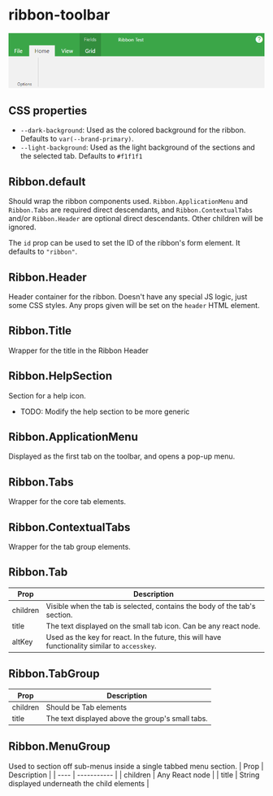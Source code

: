# ribbon-toolbar
![Example screenshot](screenshot.png)

## CSS properties
* `--dark-background`: Used as the colored background for the ribbon.
  Defaults to `var(--brand-primary)`.
* `--light-background`: Used as the light background of the sections and the
  selected tab. Defaults to `#f1f1f1`

## Ribbon.default
Should wrap the ribbon components used.
`Ribbon.ApplicationMenu` and `Ribbon.Tabs` are required direct descendants,
and `Ribbon.ContextualTabs` and/or `Ribbon.Header` are optional
direct descendants. Other children will be ignored.

The `id` prop can be used to set the ID of the ribbon's form element.
It defaults to `"ribbon"`.

## Ribbon.Header
Header container for the ribbon. Doesn't have any special JS logic,
just some CSS styles. Any props given will be set on the `header` HTML element.

## Ribbon.Title
Wrapper for the title in the Ribbon Header

## Ribbon.HelpSection
Section for a help icon.
* TODO: Modify the help section to be more generic

## Ribbon.ApplicationMenu
Displayed as the first tab on the toolbar, and opens a pop-up menu.

## Ribbon.Tabs
Wrapper for the core tab elements.

## Ribbon.ContextualTabs
Wrapper for the tab group elements.

## Ribbon.Tab
| Prop | Description |
| ---- | ----------- |
| children | Visible when the tab is selected, contains the body of the tab's section. |
| title | The text displayed on the small tab icon. Can be any react node. |
| altKey | Used as the key for react. In the future, this will have functionality similar to `accesskey`. |

## Ribbon.TabGroup
| Prop | Description |
| ---- | ----------- |
| children | Should be Tab elements |
| title | The text displayed above the group's small tabs. |

## Ribbon.MenuGroup
Used to section off sub-menus inside a single tabbed menu section.
| Prop | Description |
| ---- | ----------- |
| children | Any React node |
| title | String displayed underneath the child elements |